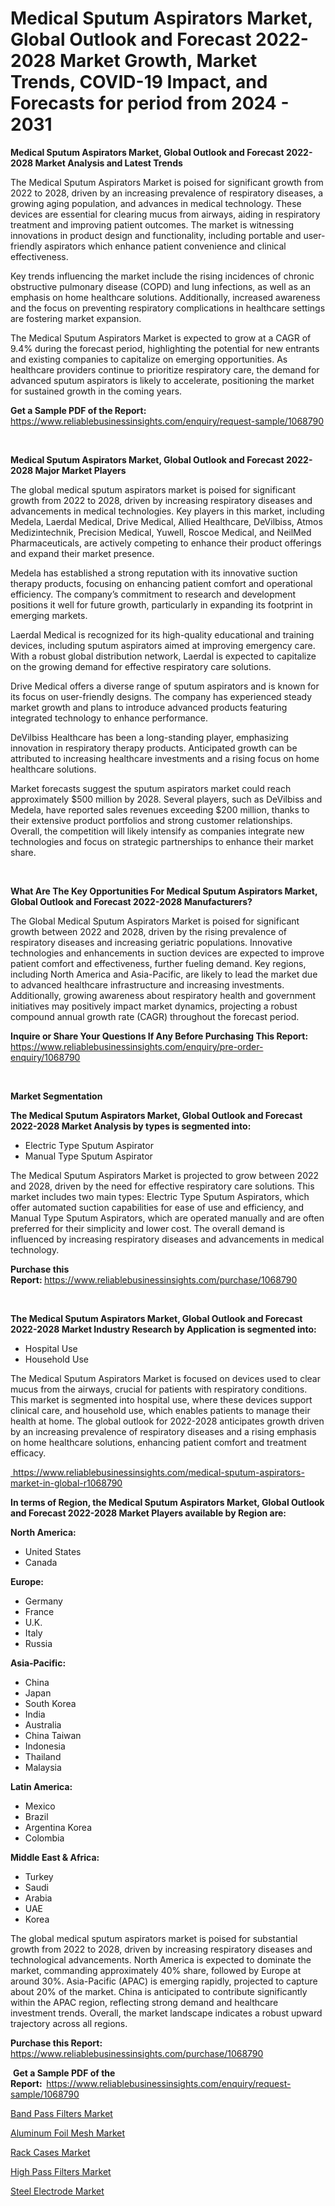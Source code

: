 <p><h1>Medical Sputum Aspirators Market, Global Outlook and Forecast 2022-2028 Market Growth, Market Trends, COVID-19 Impact, and Forecasts for period from 2024 - 2031</h1></p><p><strong>Medical Sputum Aspirators Market, Global Outlook and Forecast 2022-2028 Market Analysis and Latest Trends</strong></p>
<p><p>The Medical Sputum Aspirators Market is poised for significant growth from 2022 to 2028, driven by an increasing prevalence of respiratory diseases, a growing aging population, and advances in medical technology. These devices are essential for clearing mucus from airways, aiding in respiratory treatment and improving patient outcomes. The market is witnessing innovations in product design and functionality, including portable and user-friendly aspirators which enhance patient convenience and clinical effectiveness.</p><p>Key trends influencing the market include the rising incidences of chronic obstructive pulmonary disease (COPD) and lung infections, as well as an emphasis on home healthcare solutions. Additionally, increased awareness and the focus on preventing respiratory complications in healthcare settings are fostering market expansion. </p><p>The Medical Sputum Aspirators Market is expected to grow at a CAGR of 9.4% during the forecast period, highlighting the potential for new entrants and existing companies to capitalize on emerging opportunities. As healthcare providers continue to prioritize respiratory care, the demand for advanced sputum aspirators is likely to accelerate, positioning the market for sustained growth in the coming years.</p></p>
<p><strong>Get a Sample PDF of the Report:&nbsp;</strong> <a href="https://www.reliablebusinessinsights.com/enquiry/request-sample/1068790">https://www.reliablebusinessinsights.com/enquiry/request-sample/1068790</a></p>
<p>&nbsp;</p>
<p><strong>Medical Sputum Aspirators Market, Global Outlook and Forecast 2022-2028 Major Market Players</strong></p>
<p><p>The global medical sputum aspirators market is poised for significant growth from 2022 to 2028, driven by increasing respiratory diseases and advancements in medical technologies. Key players in this market, including Medela, Laerdal Medical, Drive Medical, Allied Healthcare, DeVilbiss, Atmos Medizintechnik, Precision Medical, Yuwell, Roscoe Medical, and NeilMed Pharmaceuticals, are actively competing to enhance their product offerings and expand their market presence.</p><p>Medela has established a strong reputation with its innovative suction therapy products, focusing on enhancing patient comfort and operational efficiency. The company’s commitment to research and development positions it well for future growth, particularly in expanding its footprint in emerging markets.</p><p>Laerdal Medical is recognized for its high-quality educational and training devices, including sputum aspirators aimed at improving emergency care. With a robust global distribution network, Laerdal is expected to capitalize on the growing demand for effective respiratory care solutions.</p><p>Drive Medical offers a diverse range of sputum aspirators and is known for its focus on user-friendly designs. The company has experienced steady market growth and plans to introduce advanced products featuring integrated technology to enhance performance.</p><p>DeVilbiss Healthcare has been a long-standing player, emphasizing innovation in respiratory therapy products. Anticipated growth can be attributed to increasing healthcare investments and a rising focus on home healthcare solutions.</p><p>Market forecasts suggest the sputum aspirators market could reach approximately $500 million by 2028. Several players, such as DeVilbiss and Medela, have reported sales revenues exceeding $200 million, thanks to their extensive product portfolios and strong customer relationships. Overall, the competition will likely intensify as companies integrate new technologies and focus on strategic partnerships to enhance their market share.</p></p>
<p>&nbsp;</p>
<p><strong>What Are The Key Opportunities For Medical Sputum Aspirators Market, Global Outlook and Forecast 2022-2028 Manufacturers?</strong></p>
<p><p>The Global Medical Sputum Aspirators Market is poised for significant growth between 2022 and 2028, driven by the rising prevalence of respiratory diseases and increasing geriatric populations. Innovative technologies and enhancements in suction devices are expected to improve patient comfort and effectiveness, further fueling demand. Key regions, including North America and Asia-Pacific, are likely to lead the market due to advanced healthcare infrastructure and increasing investments. Additionally, growing awareness about respiratory health and government initiatives may positively impact market dynamics, projecting a robust compound annual growth rate (CAGR) throughout the forecast period.</p></p>
<p><strong>Inquire or Share Your Questions If Any Before Purchasing This Report:</strong> <a href="https://www.reliablebusinessinsights.com/enquiry/pre-order-enquiry/1068790">https://www.reliablebusinessinsights.com/enquiry/pre-order-enquiry/1068790</a></p>
<p>&nbsp;</p>
<p><strong>Market Segmentation</strong></p>
<p><strong>The Medical Sputum Aspirators Market, Global Outlook and Forecast 2022-2028 Market Analysis by types is segmented into:</strong></p>
<p><ul><li>Electric Type Sputum Aspirator</li><li>Manual Type Sputum Aspirator</li></ul></p>
<p><p>The Medical Sputum Aspirators Market is projected to grow between 2022 and 2028, driven by the need for effective respiratory care solutions. This market includes two main types: Electric Type Sputum Aspirators, which offer automated suction capabilities for ease of use and efficiency, and Manual Type Sputum Aspirators, which are operated manually and are often preferred for their simplicity and lower cost. The overall demand is influenced by increasing respiratory diseases and advancements in medical technology.</p></p>
<p><strong>Purchase this Report:&nbsp;</strong><a href="https://www.reliablebusinessinsights.com/purchase/1068790">https://www.reliablebusinessinsights.com/purchase/1068790</a></p>
<p>&nbsp;</p>
<p><strong>The Medical Sputum Aspirators Market, Global Outlook and Forecast 2022-2028 Market Industry Research by Application is segmented into:</strong></p>
<p><ul><li>Hospital Use</li><li>Household Use</li></ul></p>
<p><p>The Medical Sputum Aspirators Market is focused on devices used to clear mucus from the airways, crucial for patients with respiratory conditions. This market is segmented into hospital use, where these devices support clinical care, and household use, which enables patients to manage their health at home. The global outlook for 2022-2028 anticipates growth driven by an increasing prevalence of respiratory diseases and a rising emphasis on home healthcare solutions, enhancing patient comfort and treatment efficacy.</p></p>
<p><a href="https://www.reliablebusinessinsights.com/medical-sputum-aspirators-market-in-global-r1068790">&nbsp;https://www.reliablebusinessinsights.com/medical-sputum-aspirators-market-in-global-r1068790</a></p>
<p><strong>In terms of Region, the Medical Sputum Aspirators Market, Global Outlook and Forecast 2022-2028 Market Players available by Region are:</strong></p>
<p>
    <p> <strong> North America: </strong>
        <ul>
            <li>United States</li>
            <li>Canada</li>
        </ul>
        </p> 
    <p> <strong> Europe: </strong>
        <ul>
            <li>Germany</li>
            <li>France</li>
            <li>U.K.</li>
            <li>Italy</li>
            <li>Russia</li>
        </ul>
        </p> 
    <p> <strong> Asia-Pacific: </strong>
        <ul>
            <li>China</li>
            <li>Japan</li>
            <li>South Korea</li>
            <li>India</li>
            <li>Australia</li>
            <li>China Taiwan</li>
            <li>Indonesia</li>
            <li>Thailand</li>
            <li>Malaysia</li>
        </ul>
        </p> 
    <p> <strong> Latin America: </strong>
        <ul>
            <li>Mexico</li>
            <li>Brazil</li>
            <li>Argentina Korea</li>
            <li>Colombia</li>
        </ul>
        </p> 
    <p> <strong> Middle East & Africa: </strong>
        <ul>
            <li>Turkey</li>
            <li>Saudi</li>
            <li>Arabia</li>
            <li>UAE</li>
            <li>Korea</li>
        </ul>
    </p>
    </p>
<p><p>The global medical sputum aspirators market is poised for substantial growth from 2022 to 2028, driven by increasing respiratory diseases and technological advancements. North America is expected to dominate the market, commanding approximately 40% share, followed by Europe at around 30%. Asia-Pacific (APAC) is emerging rapidly, projected to capture about 20% of the market. China is anticipated to contribute significantly within the APAC region, reflecting strong demand and healthcare investment trends. Overall, the market landscape indicates a robust upward trajectory across all regions.</p></p>
<p><strong>Purchase this Report: </strong><a href="https://www.reliablebusinessinsights.com/purchase/1068790">https://www.reliablebusinessinsights.com/purchase/1068790</a></p>
<p>&nbsp;<strong>Get a Sample PDF of the Report:&nbsp;&nbsp;</strong><a href="https://www.reliablebusinessinsights.com/enquiry/request-sample/1068790">https://www.reliablebusinessinsights.com/enquiry/request-sample/1068790</a></p>
<p><strong></strong></p>
<p><p><a href="https://www.linkedin.com/pulse/band-pass-filters-market-outlook-share-analysis-growth-3kfne?trackingId=OX4EQ3A9SFShlQxbtBli7g%3D%3D">Band Pass Filters Market</a></p><p><a href="https://issuu.com/reportprime-2/docs/aluminum-foil-mesh-market-size-2030_c3f86058854cb9">Aluminum Foil Mesh Market</a></p><p><a href="https://medium.com/@duron7928/the-rack-cases-market-research-report-provides-an-in-depth-and-up-to-date-analysis-of-the-sector-c6c2971b17c1">Rack Cases Market</a></p><p><a href="https://www.linkedin.com/pulse/high-pass-filters-market2024-2031-industry-insights-investment-zqlec?trackingId=Km52wKA4RcixP2iuxKrHgA%3D%3D">High Pass Filters Market</a></p><p><a href="https://issuu.com/reportprime-2/docs/steel-electrode-market-size-2030.pp_9ba758338fd08a">Steel Electrode Market</a></p></p>